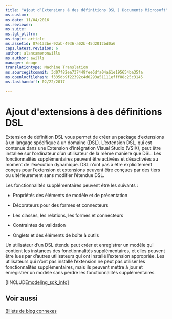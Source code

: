 ```yaml
---
title: "Ajout d’Extensions à des définitions DSL | Documents Microsoft"
ms.custom: 
ms.date: 11/04/2016
ms.reviewer: 
ms.suite: 
ms.tgt_pltfrm: 
ms.topic: article
ms.assetid: 07e133be-92ab-4936-a02b-45d2012bd0a6
caps.latest.revision: 6
author: alancameronwills
ms.author: awills
manager: douge
translationtype: Machine Translation
ms.sourcegitcommit: 3d07f82ea737449fee6dfa04a61e195654ba35fa
ms.openlocfilehash: f335db9f22392c4d0293a51111efff88c25c3145
ms.lasthandoff: 02/22/2017

---
```

# <a name="adding-extensions-to-dsl-definitions"></a>Ajout d'extensions à des définitions DSL
Extension de définition DSL vous permet de créer un package d’extensions à un langage spécifique à un domaine (DSL). L’extension DSL, qui est contenue dans une Extension d’intégration Visual Studio (VSIX), peut être installée sur l’ordinateur d’un utilisateur de la même manière que DSL. Les fonctionnalités supplémentaires peuvent être activées et désactivées au moment de l’exécution dynamique. DSL n’ont pas à être explicitement conçus pour l’extension et extensions peuvent être conçues par des tiers ou ultérieurement sans modifier l’étendue DSL.  
  
 Les fonctionnalités supplémentaires peuvent être les suivants :  
  
-   Propriétés des éléments de modèle et de présentation  
  
-   Décorateurs pour des formes et connecteurs  
  
-   Les classes, les relations, les formes et connecteurs  
  
-   Contraintes de validation  
  
-   Onglets et des éléments de boîte à outils  
  
 Un utilisateur d’un DSL étendu peut créer et enregistrer un modèle qui contient les instances des fonctionnalités supplémentaires, et elles peuvent être lues par d’autres utilisateurs qui ont installé l’extension appropriée. Les utilisateurs qui n’ont pas installé l’extension ne peut pas utiliser les fonctionnalités supplémentaires, mais ils peuvent mettre à jour et enregistrer un modèle sans perdre les fonctionnalités supplémentaires.  

[!INCLUDE[modeling_sdk_info](includes/modeling_sdk_info.md)]

## <a name="see-also"></a>Voir aussi  
 [Billets de blog connexes](https://blogs.msdn.microsoft.com/visualstudioalm/tag/code-index/)

